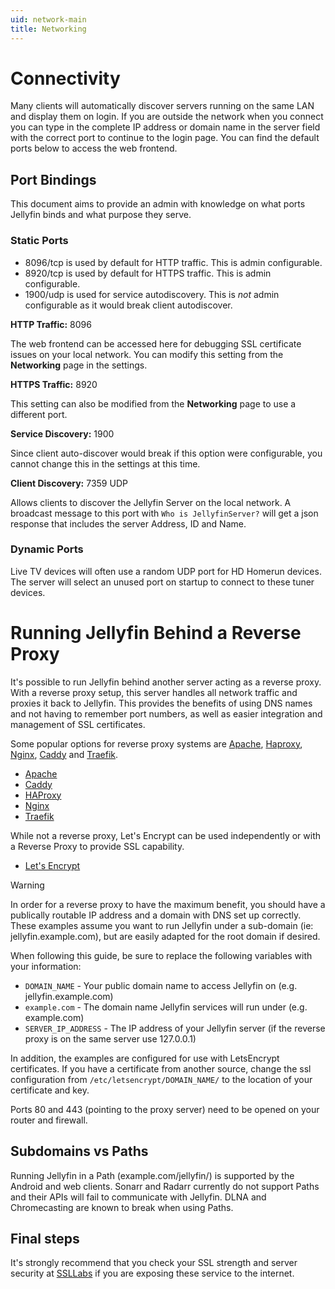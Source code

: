 ```yaml
---
uid: network-main
title: Networking
---
```


# Connectivity

Many clients will automatically discover servers running on the same LAN and display them on login. If you are outside the network when you connect you can type in the complete IP address or domain name in the server field with the correct port to continue to the login page. You can find the default ports below to access the web frontend.

## Port Bindings

This document aims to provide an admin with knowledge on what ports Jellyfin binds and what purpose they serve.

### Static Ports

* 8096/tcp is used by default for HTTP traffic. This is admin configurable.
* 8920/tcp is used by default for HTTPS traffic. This is admin configurable.
* 1900/udp is used for service autodiscovery. This is _not_ admin configurable as it would break client autodiscover.

**HTTP Traffic:** 8096

The web frontend can be accessed here for debugging SSL certificate issues on your local network. You can modify this setting from the **Networking** page in the settings.

**HTTPS Traffic:** 8920

This setting can also be modified from the **Networking** page to use a different port.

**Service Discovery:** 1900

Since client auto-discover would break if this option were configurable, you cannot change this in the settings at this time.

**Client Discovery:** 7359 UDP

Allows clients to discover the Jellyfin Server on the local network.  A broadcast message to this port with `Who is JellyfinServer?` will get a json response that includes the server Address, ID and Name.

### Dynamic Ports

Live TV devices will often use a random UDP port for HD Homerun devices. The server will select an unused port on startup to connect to these tuner devices.

# Running Jellyfin Behind a Reverse Proxy

It's possible to run Jellyfin behind another server acting as a reverse proxy.  With a reverse proxy setup, this server handles all network traffic and proxies it back to Jellyfin. This provides the benefits of using DNS names and not having to remember port numbers, as well as easier integration and management of SSL certificates.

Some popular options for reverse proxy systems are [Apache](https://httpd.apache.org/), [Haproxy](https://www.haproxy.com/), [Nginx](https://www.nginx.com/), [Caddy](https://caddyserver.com/) and [Traefik](https://traefik.io/).

* [Apache](xref:network-reverse-proxy-apache)
* [Caddy](xref:network-reverse-proxy-caddy)
* [HAProxy](xref:network-reverse-proxy-haproxy)
* [Nginx](xref:network-reverse-proxy-nginx)
* [Traefik](xref:network-reverse-proxy-traefik)

While not a reverse proxy, Let's Encrypt can be used independently or with a Reverse Proxy to provide SSL capability.
* [Let's Encrypt](xref:network-letsencrypt )


> [!WARNING]
> In order for a reverse proxy to have the maximum benefit, you should have a publically routable IP address and a domain with DNS set up correctly.  These examples assume you want to run Jellyfin under a sub-domain (ie: jellyfin.example.com), but are easily adapted for the root domain if desired. 

When following this guide, be sure to replace the following variables with your information:

* `DOMAIN_NAME` - Your public domain name to access Jellyfin on (e.g. jellyfin.example.com)
* `example.com` - The domain name Jellyfin services will run under (e.g. example.com)
* `SERVER_IP_ADDRESS` - The IP address of your Jellyfin server (if the reverse proxy is on the same server use 127.0.0.1)

In addition, the examples are configured for use with LetsEncrypt certificates.  If you have a certificate from another source, change the ssl configuration from `/etc/letsencrypt/DOMAIN_NAME/` to the location of your certificate and key.

Ports 80 and 443 (pointing to the proxy server) need to be opened on your router and firewall.

## Subdomains vs Paths

Running Jellyfin in a Path (example.com/jellyfin/) is supported by the Android and web clients. Sonarr and Radarr currently do not support Paths and their APIs will fail to communicate with Jellyfin. DLNA and Chromecasting are known to break when using Paths.

## Final steps

It's strongly recommend that you check your SSL strength and server security at [SSLLabs](https://www.ssllabs.com/ssltest/analyze.html) if you are exposing these service to the internet.
